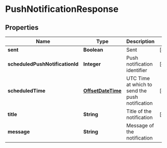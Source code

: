 
# PushNotificationResponse

## Properties
Name | Type | Description | Notes
------------ | ------------- | ------------- | -------------
**sent** | **Boolean** | Sent |  [optional]
**scheduledPushNotificationId** | **Integer** | Push notification identifier |  [optional]
**scheduledTime** | [**OffsetDateTime**](OffsetDateTime.md) | UTC Time at which to send the push notification |  [optional]
**title** | **String** | Title of the notification |  [optional]
**message** | **String** | Message of the notification | 



